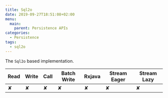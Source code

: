 ```yaml
---
title: Sql2o
date: 2019-09-27T18:51:08+02:00
menu:
  main:
    parent: Persistence APIs
categories:
  - Persistence
tags:
  - sql2o
---
```


The `Sql2o` based implementation.

| Read | Write | Call | Batch Write | Rxjava | Stream Eager | Stream Lazy |
|------|-------|------|-------------|--------|--------------|-------------|
| ✘    | ✘     | ✘    | ✘           | ✘      | ✘            | ✘           |
